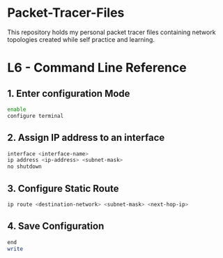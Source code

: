 # Packet-Tracer-Files
This repository holds my personal packet tracer files containing network topologies created while self practice and learning.


# L6 - Command Line Reference
## 1. Enter configuration Mode
```bash
enable
configure terminal
```
## 2. Assign IP address to an interface
```bash
interface <interface-name>
ip address <ip-address> <subnet-mask>
no shutdown
```
## 3. Configure Static Route
```sh
ip route <destination-network> <subnet-mask> <next-hop-ip>
```
## 4. Save Configuration
```sh
end
write
```
